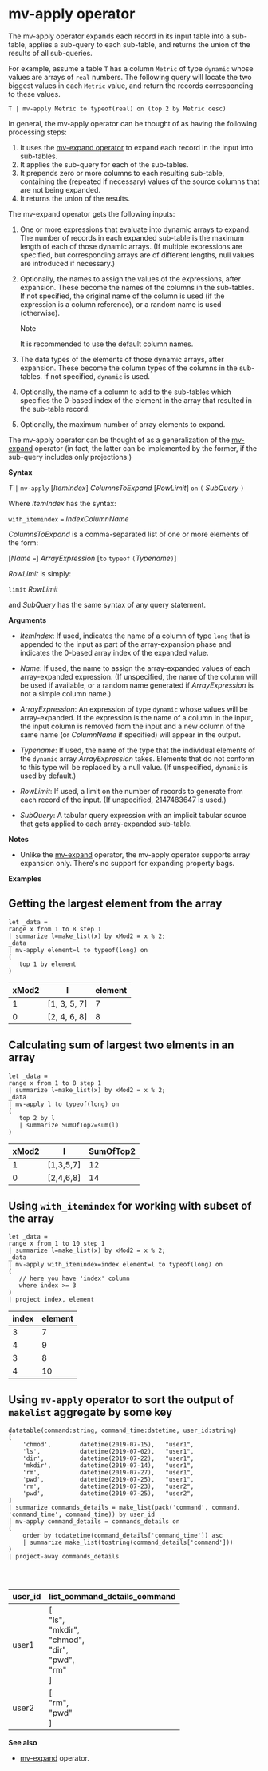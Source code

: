 # mv-apply operator

The mv-apply operator expands each record in its input table into a sub-table,
applies a sub-query to each sub-table, and returns the union of the results of
all sub-queries.

For example, assume a table `T` has a column `Metric` of type `dynamic`
whose values are arrays of `real` numbers. The following query will locate the
two biggest values in each `Metric` value, and return the records corresponding
to these values.

<!-- csl -->
```
T | mv-apply Metric to typeof(real) on (top 2 by Metric desc)
```

In general, the mv-apply operator can be thought of as having the following
processing steps:

1. It uses the [mv-expand operator](./mvexpandoperator.md) to expand each record
   in the input into sub-tables.
2. It applies the sub-query for each of the sub-tables.
3. It prepends zero or more columns to each resulting sub-table, containing the
   (repeated if necessary) values of the source columns that are not being expanded.
4. It returns the union of the results.

The mv-expand operator gets the following inputs:

1. One or more expressions that evaluate into dynamic arrays to expand.
   The number of records in each expanded sub-table is the maximum length of
   each of those dynamic arrays. (If multiple expressions are specified,
   but corresponding arrays are of different lengths, null values are introduced
   if necessary.)

2. Optionally, the names to assign the values of the expressions, after expansion.
   These become the names of the columns in the sub-tables.
   If not specified, the original name of the column is used (if the expression
   is a column reference), or a random name is used (otherwise).

   > [!NOTE]
   > It is recommended to use the default column names.

3. The data types of the elements of those dynamic arrays, after expansion.
   These become the column types of the columns in the sub-tables.
   If not specified, `dynamic` is used.

4. Optionally, the name of a column to add to the sub-tables which specifies the
   0-based index of the element in the array that resulted in the sub-table record.

5. Optionally, the maximum number of array elements to expand.

The mv-apply operator can be thought of as a generalization of the
[mv-expand](./mvexpandoperator.md) operator (in fact, the latter can be implemented
by the former, if the sub-query includes only projections.)

**Syntax**

*T* `|` `mv-apply` [*ItemIndex*] *ColumnsToExpand* [*RowLimit*] `on` `(` *SubQuery* `)`

Where *ItemIndex* has the syntax:

`with_itemindex` `=` *IndexColumnName*

*ColumnsToExpand* is a comma-separated list of one or more elements of the form:

[*Name* `=`] *ArrayExpression* [`to` `typeof` `(`*Typename*`)`]

*RowLimit* is simply:

`limit` *RowLimit*

and *SubQuery* has the same syntax of any query statement.

**Arguments**

* *ItemIndex*: If used, indicates the name of a column of type `long` that is appended to the input as part of the array-expansion phase and indicates the 0-based array index of the
  expanded value.

* *Name*: If used, the name to assign the array-expanded values of each
  array-expanded expression.
  (If unspecified, the name of the column will be used if available,
  or a random name generated if *ArrayExpression* is not a simple column name.)

* *ArrayExpression*: An expression of type `dynamic` whose values will be array-expanded.
  If the expression is the name of a column in the input, the input column is
  removed from the input and a new column of the same name (or *ColumnName* if
  specified) will appear in the output.

* *Typename*: If used, the name of the type that the individual elements of the
  `dynamic` array *ArrayExpression* takes. Elements that do not conform to this
  type will be replaced by a null value.
  (If unspecified, `dynamic` is used by default.)

* *RowLimit*: If used, a limit on the number of records to generate from each
  record of the input.
  (If unspecified, 2147483647 is used.)

* *SubQuery*: A tabular query expression with an implicit tabular source that gets
  applied to each array-expanded sub-table.

**Notes**

* Unlike the [mv-expand](./mvexpandoperator.md) operator, the mv-apply operator
  supports array expansion only. There's no support for expanding property bags.

**Examples**

## Getting the largest element from the array

<!-- csl: https://help.kusto.windows.net:443/Samples -->
```
let _data =
range x from 1 to 8 step 1
| summarize l=make_list(x) by xMod2 = x % 2;
_data
| mv-apply element=l to typeof(long) on 
(
   top 1 by element
)
```

|xMod2|l           |element|
|-----|------------|-------|
|1    |[1, 3, 5, 7]|7      |
|0    |[2, 4, 6, 8]|8      |

## Calculating sum of largest two elments in an array

<!-- csl: https://help.kusto.windows.net:443/Samples -->
```
let _data =
range x from 1 to 8 step 1
| summarize l=make_list(x) by xMod2 = x % 2;
_data
| mv-apply l to typeof(long) on
(
   top 2 by l
   | summarize SumOfTop2=sum(l)
)
```

|xMod2|l        |SumOfTop2|
|-----|---------|---------|
|1    |[1,3,5,7]|12       |
|0    |[2,4,6,8]|14       |


## Using `with_itemindex` for working with subset of the array

<!-- csl: https://help.kusto.windows.net/Samples -->
```
let _data =
range x from 1 to 10 step 1
| summarize l=make_list(x) by xMod2 = x % 2;
_data
| mv-apply with_itemindex=index element=l to typeof(long) on 
(
   // here you have 'index' column
   where index >= 3
)
| project index, element
```

|index|element|
|---|---|
|3|7|
|4|9|
|3|8|
|4|10|

## Using `mv-apply` operator to sort the output of `makelist` aggregate by some key

<!-- csl: https://demo12.westus.kusto.windows.net/Datasets -->
```
datatable(command:string, command_time:datetime, user_id:string)
[
	'chmod',		datetime(2019-07-15),	"user1",
	'ls',			datetime(2019-07-02),	"user1",
	'dir',			datetime(2019-07-22),	"user1",
	'mkdir',		datetime(2019-07-14),	"user1",
	'rm',			datetime(2019-07-27),	"user1",
	'pwd',			datetime(2019-07-25),	"user1",
	'rm',			datetime(2019-07-23),	"user2",
	'pwd',			datetime(2019-07-25),	"user2",
]
| summarize commands_details = make_list(pack('command', command, 'command_time', command_time)) by user_id
| mv-apply command_details = commands_details on
(
    order by todatetime(command_details['command_time']) asc
    | summarize make_list(tostring(command_details['command']))
)
| project-away commands_details 




```

|user_id|list_command_details_command|
|---|---|
|user1|[<br>  "ls",<br>  "mkdir",<br>  "chmod",<br>  "dir",<br>  "pwd",<br>  "rm"<br>]|
|user2|[<br>  "rm",<br>  "pwd"<br>]|



**See also**

* [mv-expand](./mvexpandoperator.md) operator.